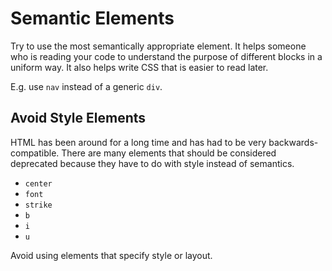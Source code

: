 # Semantic Elements

Try to use the most semantically appropriate element.
It helps someone who is reading your code to understand the purpose of different blocks in a uniform way.
It also helps write CSS that is easier to read later.

E.g. use `nav` instead of a generic `div`.

## Avoid Style Elements

HTML has been around for a long time and has had to be very backwards-compatible.
There are many elements that should be considered deprecated because they have to do with style instead of semantics.

* `center`
* `font`
* `strike`
* `b`
* `i`
* `u`

Avoid using elements that specify style or layout.
